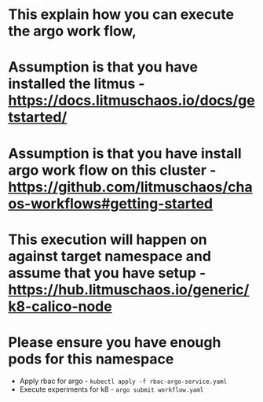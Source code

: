 # This explain how you can execute the argo work flow, 
# Assumption is that you have installed the litmus - https://docs.litmuschaos.io/docs/getstarted/ 
# Assumption is that you have install argo work flow on this cluster - https://github.com/litmuschaos/chaos-workflows#getting-started 
# This execution will happen on against target namespace and assume that you have setup - https://hub.litmuschaos.io/generic/k8-calico-node
# Please ensure you have enough pods for this namespace
* Apply rbac for argo - `kubectl apply -f rbac-argo-service.yaml`
* Execute experiments for k8 - `argo submit workflow.yaml`



